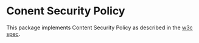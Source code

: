 Conent Security Policy
======================

This package implements Content Security Policy as described in
the [w3c spec](https://www.w3.org/TR/CSP/).
